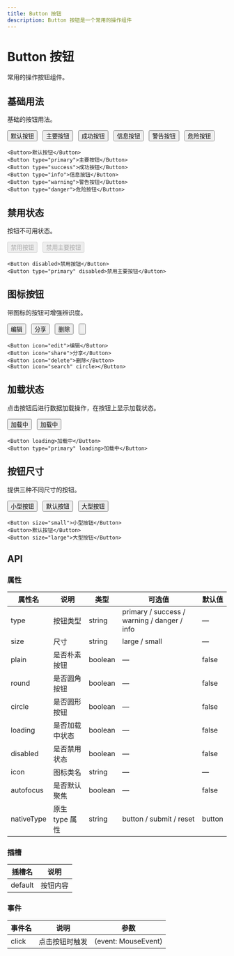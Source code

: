 ```yaml
---
title: Button 按钮
description: Button 按钮是一个常用的操作组件
---
```


# Button 按钮

常用的操作按钮组件。

## 基础用法

基础的按钮用法。

<script setup>
import Button from '../../src/components/Button/Button.vue'
</script>

<div class="example-showcase">
  <Button>默认按钮</Button>
  <Button type="primary">主要按钮</Button>
  <Button type="success">成功按钮</Button>
  <Button type="info">信息按钮</Button>
  <Button type="warning">警告按钮</Button>
  <Button type="danger">危险按钮</Button>
</div>

```vue
<Button>默认按钮</Button>
<Button type="primary">主要按钮</Button>
<Button type="success">成功按钮</Button>
<Button type="info">信息按钮</Button>
<Button type="warning">警告按钮</Button>
<Button type="danger">危险按钮</Button>
```

## 禁用状态

按钮不可用状态。

<div class="example-showcase">
  <Button disabled>禁用按钮</Button>
  <Button type="primary" disabled>禁用主要按钮</Button>
</div>

```vue
<Button disabled>禁用按钮</Button>
<Button type="primary" disabled>禁用主要按钮</Button>
```

## 图标按钮

带图标的按钮可增强辨识度。

<div class="example-showcase">
  <Button icon="edit">编辑</Button>
  <Button icon="share">分享</Button>
  <Button icon="delete">删除</Button>
  <Button icon="search" circle></Button>
</div>

```vue
<Button icon="edit">编辑</Button>
<Button icon="share">分享</Button>
<Button icon="delete">删除</Button>
<Button icon="search" circle></Button>
```

## 加载状态

点击按钮后进行数据加载操作，在按钮上显示加载状态。

<div class="example-showcase">
  <Button loading>加载中</Button>
  <Button type="primary" loading>加载中</Button>
</div>

```vue
<Button loading>加载中</Button>
<Button type="primary" loading>加载中</Button>
```

## 按钮尺寸

提供三种不同尺寸的按钮。

<div class="example-showcase">
  <Button size="small">小型按钮</Button>
  <Button>默认按钮</Button>
  <Button size="large">大型按钮</Button>
</div>

```vue
<Button size="small">小型按钮</Button>
<Button>默认按钮</Button>
<Button size="large">大型按钮</Button>
```

## API

### 属性

| 属性名     | 说明           | 类型    | 可选值                                      | 默认值 |
| ---------- | -------------- | ------- | ------------------------------------------- | ------ |
| type       | 按钮类型       | string  | primary / success / warning / danger / info | —      |
| size       | 尺寸           | string  | large / small                               | —      |
| plain      | 是否朴素按钮   | boolean | —                                           | false  |
| round      | 是否圆角按钮   | boolean | —                                           | false  |
| circle     | 是否圆形按钮   | boolean | —                                           | false  |
| loading    | 是否加载中状态 | boolean | —                                           | false  |
| disabled   | 是否禁用状态   | boolean | —                                           | false  |
| icon       | 图标类名       | string  | —                                           | —      |
| autofocus  | 是否默认聚焦   | boolean | —                                           | false  |
| nativeType | 原生 type 属性 | string  | button / submit / reset                     | button |

### 插槽

| 插槽名  | 说明     |
| ------- | -------- |
| default | 按钮内容 |

### 事件

| 事件名 | 说明           | 参数                |
| ------ | -------------- | ------------------- |
| click  | 点击按钮时触发 | (event: MouseEvent) |

<style>
.example-showcase {
  display: flex;
  gap: 12px;
  margin: 16px 0;
}
.example-showcase .pp-button {
  margin: 0;
}
</style>
